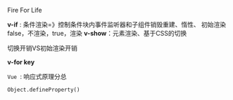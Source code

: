 Fire For Life

**v-if** : 条件渲染=》控制条件块内事件监听器和子组件销毁重建、惰性、 初始渲染false，不渲染，true，渲染
**v-show**：元素渲染、基于CSS的切换

切换开销VS初始渲染开销

**v-for key**

`Vue `: 响应式原理分总

`Object.defineProperty() `

